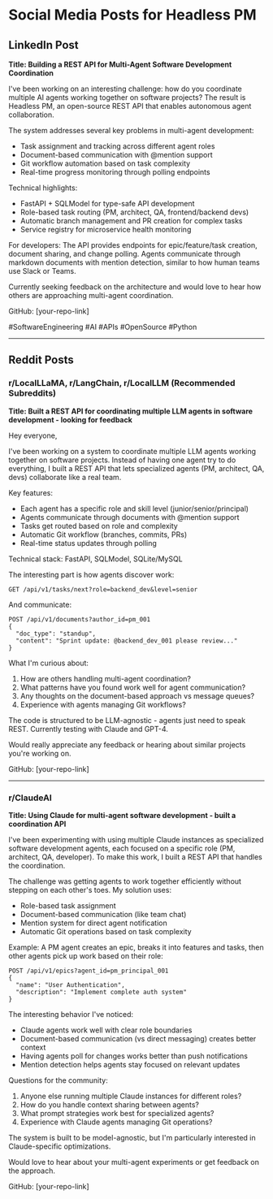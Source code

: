 # Social Media Posts for Headless PM

## LinkedIn Post

**Title: Building a REST API for Multi-Agent Software Development Coordination**

I've been working on an interesting challenge: how do you coordinate multiple AI agents working together on software projects? The result is Headless PM, an open-source REST API that enables autonomous agent collaboration.

The system addresses several key problems in multi-agent development:
- Task assignment and tracking across different agent roles
- Document-based communication with @mention support
- Git workflow automation based on task complexity
- Real-time progress monitoring through polling endpoints

Technical highlights:
- FastAPI + SQLModel for type-safe API development
- Role-based task routing (PM, architect, QA, frontend/backend devs)
- Automatic branch management and PR creation for complex tasks
- Service registry for microservice health monitoring

For developers: The API provides endpoints for epic/feature/task creation, document sharing, and change polling. Agents communicate through markdown documents with mention detection, similar to how human teams use Slack or Teams.

Currently seeking feedback on the architecture and would love to hear how others are approaching multi-agent coordination.

GitHub: [your-repo-link]

#SoftwareEngineering #AI #APIs #OpenSource #Python

---

## Reddit Posts

### r/LocalLLaMA, r/LangChain, r/LocalLLM (Recommended Subreddits)

**Title: Built a REST API for coordinating multiple LLM agents in software development - looking for feedback**

Hey everyone,

I've been working on a system to coordinate multiple LLM agents working together on software projects. Instead of having one agent try to do everything, I built a REST API that lets specialized agents (PM, architect, QA, devs) collaborate like a real team.

Key features:
- Each agent has a specific role and skill level (junior/senior/principal)
- Agents communicate through documents with @mention support
- Tasks get routed based on role and complexity
- Automatic Git workflow (branches, commits, PRs)
- Real-time status updates through polling

Technical stack: FastAPI, SQLModel, SQLite/MySQL

The interesting part is how agents discover work:
```
GET /api/v1/tasks/next?role=backend_dev&level=senior
```

And communicate:
```
POST /api/v1/documents?author_id=pm_001
{
  "doc_type": "standup",
  "content": "Sprint update: @backend_dev_001 please review..."
}
```

What I'm curious about:
1. How are others handling multi-agent coordination?
2. What patterns have you found work well for agent communication?
3. Any thoughts on the document-based approach vs message queues?
4. Experience with agents managing Git workflows?

The code is structured to be LLM-agnostic - agents just need to speak REST. Currently testing with Claude and GPT-4.

Would really appreciate any feedback or hearing about similar projects you're working on.

GitHub: [your-repo-link]

---

### r/ClaudeAI

**Title: Using Claude for multi-agent software development - built a coordination API**

I've been experimenting with using multiple Claude instances as specialized software development agents, each focused on a specific role (PM, architect, QA, developer). To make this work, I built a REST API that handles the coordination.

The challenge was getting agents to work together efficiently without stepping on each other's toes. My solution uses:
- Role-based task assignment 
- Document-based communication (like team chat)
- Mention system for direct agent notification
- Automatic Git operations based on task complexity

Example: A PM agent creates an epic, breaks it into features and tasks, then other agents pick up work based on their role:
```
POST /api/v1/epics?agent_id=pm_principal_001
{
  "name": "User Authentication",
  "description": "Implement complete auth system"
}
```

The interesting behavior I've noticed:
- Claude agents work well with clear role boundaries
- Document-based communication (vs direct messaging) creates better context
- Having agents poll for changes works better than push notifications
- Mention detection helps agents stay focused on relevant updates

Questions for the community:
1. Anyone else running multiple Claude instances for different roles?
2. How do you handle context sharing between agents?
3. What prompt strategies work best for specialized agents?
4. Experience with Claude agents managing Git operations?

The system is built to be model-agnostic, but I'm particularly interested in Claude-specific optimizations.

Would love to hear about your multi-agent experiments or get feedback on the approach.

GitHub: [your-repo-link]